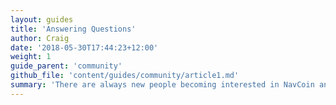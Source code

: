 ```yaml
---
layout: guides
title: 'Answering Questions'
author: Craig
date: '2018-05-30T17:44:23+12:00'
weight: 1
guide_parent: 'community'
github_file: 'content/guides/community/article1.md'
summary: 'There are always new people becoming interested in NavCoin and they often ask questions on social media, Reddit, Discord and Telegram. A good way to help these people learn about NavCoin and become active members of the community is to constructively answer their questions and provide them with information.'
---
```


